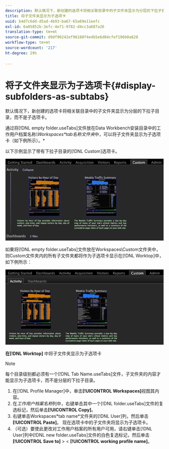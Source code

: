 ```yaml
---
description: 默认情况下，新创建的选项卡将相关联目录中的子文件夹显示为分层的下拉子目录，而不是子选项卡。
title: 将子文件夹显示为子选项卡
uuid: b4d7c6dd-d5ad-4b93-ba67-65a69e11eefc
exl-id: 6a05852b-3efc-4e71-9782-d4cc3a687a26
translation-type: tm+mt
source-git-commit: d9df90242ef96188f4e4b5e6d04cfef196b0a628
workflow-type: tm+mt
source-wordcount: '217'
ht-degree: 29%

---
```


# 将子文件夹显示为子选项卡{#display-subfolders-as-subtabs}

默认情况下，新创建的选项卡将相关联目录中的子文件夹显示为分层的下拉子目录，而不是子选项卡。

通过将[!DNL empty folder.useTabs]文件放在Data Workbench安装目录中的工作用户档案名称&#x200B;*\Workspaces\*tab名称文件夹*中，可以将子文件夹显示为子选项卡（如下例所示）。*

以下示例显示了带有下拉子目录的[!DNL Custom]选项卡。

![](assets/client-sub.png)

如果将[!DNL empty folder.useTabs]文件放在Workspaces\Custom文件夹中，则Custom文件夹内的所有子文件夹都将作为子选项卡显示在[!DNL Worktop]中，如下例所示：

![](assets/client-sub2.png)

**在[!DNL Worktop]** 中将子文件夹显示为子选项卡

>[!NOTE]
>
>每个目录级别都必须有一个[!DNL Tab Name.useTabs]文件，子文件夹的内容才能显示为子选项卡，而不是分层的下拉子目录。

1. 在[!DNL Profile Manager]中，单击&#x200B;**[!UICONTROL Workspaces]**&#x200B;视图其内容。
1. 在&#x200B;*工作用户档案名称*&#x200B;列中，右键单击其中一个[!DNL folder.useTabs]文件的复选标记，然后单击&#x200B;**[!UICONTROL Copy]**。
1. 右键单击Workspaces\*tab name*文件夹的[!DNL User]列，然后单击&#x200B;**[!UICONTROL Paste]**。 现在选项卡中的子文件夹将显示为子选项卡。
1. （可选）要使此更改对工作用户档案的所有用户可用，请右键单击[!DNL User]列中[!DNL new folder.useTabs]文件的白色复选标记，然后单击&#x200B;**[!UICONTROL Save to]** > &lt; **[!UICONTROL working profile name]**。
